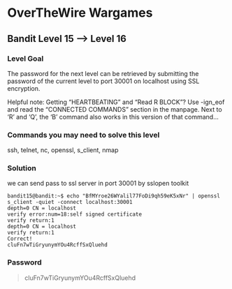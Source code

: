 # OverTheWire Wargames

## Bandit Level 15 --> Level 16
### Level Goal

The password for the next level can be retrieved by submitting the password of the current level to port 30001 on localhost using SSL encryption.

Helpful note: Getting “HEARTBEATING” and “Read R BLOCK”? Use -ign_eof and read the “CONNECTED COMMANDS” section in the manpage. Next to ‘R’ and ‘Q’, the ‘B’ command also works in this version of that command…

### Commands you may need to solve this level
ssh, telnet, nc, openssl, s_client, nmap

### Solution

we can send pass to ssl server in port 30001 by sslopen toolkit
```console
bandit15@bandit:~$ echo "BfMYroe26WYalil77FoDi9qh59eK5xNr" | openssl  s_client -quiet -connect localhost:30001
depth=0 CN = localhost
verify error:num=18:self signed certificate
verify return:1
depth=0 CN = localhost
verify return:1
Correct!
cluFn7wTiGryunymYOu4RcffSxQluehd
```

### Password
> cluFn7wTiGryunymYOu4RcffSxQluehd

  

